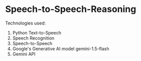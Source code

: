# Speech-to-Speech-Reasoning 

Technologies used:
1. Python Text-to-Speech
2. Speech Recognition
3. Speech-to-Speech
4. Google's Generative AI model gemini-1.5-flash
5. Gemini API
